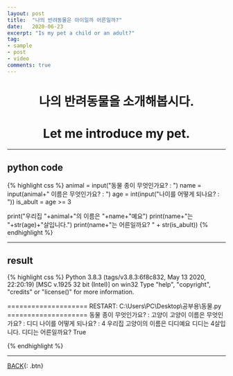```yaml
---
layout: post
title:  "나의 반려동물은 아이일까 어른일까?"
date:   2020-06-23
excerpt: "Is my pet a child or an adult?"
tag:
- sample
- post
- video
comments: true
---
```

# <center>나의 반려동물을 소개해봅시다.</center>
# <center>Let me introduce my pet.</center>

---
## python code

{% highlight css %}
animal = input("동물 종이 무엇인가요? : ")
name = input(animal+" 이름은 무엇인가요? : ")
age = int(input("나이를 어떻게 되나요? : "))
is_abult = age >= 3

print("우리집 "+animal+"의 이름은 "+name+"예요")
print(name+"는 "+str(age)+"살입니다.")
print(name+"는 어른일까요? " + str(is_abult))
{% endhighlight %}

---

## result
{% highlight css %}
Python 3.8.3 (tags/v3.8.3:6f8c832, May 13 2020, 22:20:19) [MSC v.1925 32 bit (Intel)] on win32
Type "help", "copyright", "credits" or "license()" for more information.
>>> 
==================== RESTART: C:\Users\PC\Desktop\공부용\동물.py ====================
동물 종이 무엇인가요? : 고양이
고양이 이름은 무엇인가요? : 디디
나이를 어떻게 되나요? : 4
우리집 고양이의 이름은 디디예요
디디는 4살입니다.
디디는 어른일까요? True
>>> 
{% endhighlight %}

---

[BACK](https://hoj0610.github.io/posts/){: .btn}

